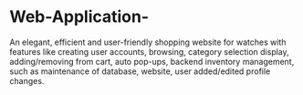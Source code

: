 # Web-Application-
 An elegant, efficient and user-friendly shopping website for watches with features like creating user accounts, browsing, category selection display, adding/removing from cart, auto pop-ups, backend inventory management, such as maintenance of database, website, user added/edited profile changes. 
